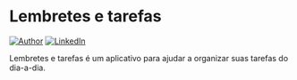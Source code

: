# Lembretes e tarefas
[![Author](https://img.shields.io/static/v1?label=@author&message=Eduardo%20Santos&color=navy)](https://github.com/rodrigdev)
[![LinkedIn](https://img.shields.io/static/v1?label=@linkedin&message=@edu_santos&color=blue)](https://www.linkedin.com/in/rodrigdeveloper/)

Lembretes e tarefas é um aplicativo para ajudar a organizar suas tarefas do dia-a-dia.
